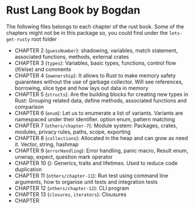 # Rust Lang Book by Bogdan

The following files belongs to each chapter of the rust book. Some of the chapters might not be in this package so, you could find under the `lets-get-rusty` root folder

- CHAPTER 2 (`guessNumber`): shadowing, variables, match statement, associated functions, methods, external crates
- CHAPTER 3 (`types`): Variables, basic types, functions, control flow (if/else) and comments
- CHAPTER 4 (`owenership`): It allows to Rust to make memory safety guarantees without the use of garbage collector. Will see references, borrowing, slice type and how lays out data in memory
- CHAPTER 5 (`structs`): Are the building blocks for creating new types in Rust: Grouping related data, define methods, associated functions and comparison
- CHAPTER 6 (`enum`): Let us to enumerate a list of variants. Variants are namespaced under their identifier. option enum, pattern matching
- CHAPTER 7 (`others/chapter-7`): Module system: Packages, crates, modules, privacy rules, paths, scope, exporting
- CHAPTER 8 (`collections`): Allocated in the heap and can grow as need it. Vector, string, hashmap
- CHAPTER 9 (`errorHandling`): Error handling, panic macro, Result enum, unwrap, expect, question mark operator
- CHAPTER 10 (): Generics, traits and lifetimes. Used to reduce code duplication
- CHAPTER 11 (`others/chapter-11`): Run test using command line arguments, how to organise unit tests and integration tests
- CHAPTER 12 (`others/chapter-12`): CLI program
- CHAPTER 13 (`closures`, `iterators`): Clousures
- CHAPTER